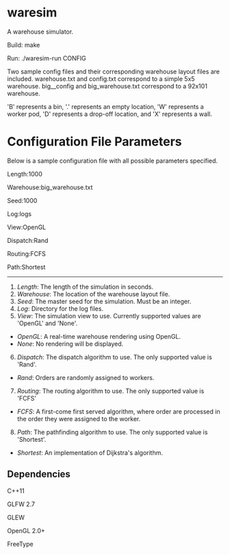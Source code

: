 waresim
=======

A warehouse simulator.


Build: make

Run: ./waresim-run CONFIG

Two sample config files and their corresponding warehouse layout files are included. warehouse.txt and config.txt correspond to a simple 5x5 warehouse. big__config and big_warehouse.txt correspond to a 92x101 warehouse.

'B' represents a bin, '.' represents an empty location, 'W' represents a worker pod, 'D' represents a drop-off location, and 'X' represents a wall.


Configuration File Parameters
=======
Below is a sample configuration file with all possible parameters specified.

Length:1000

Warehouse:big_warehouse.txt

Seed:1000

Log:logs

View:OpenGL

Dispatch:Rand

Routing:FCFS

Path:Shortest

---

1. _Length_: The length of the simulation in seconds.
2. _Warehouse_: The location of the warehouse layout file.
3. _Seed_: The master seed for the simulation. Must be an integer.
4. _Log_: Directory for the log files.
5. _View_: The simulation view to use. Currently supported values are 'OpenGL' and 'None'.
  * _OpenGL_: A real-time warehouse rendering using OpenGL.
  * _None_: No rendering will be displayed.
6. _Dispatch_: The dispatch algorithm to use. The only supported value is 'Rand'.
  * _Rand_: Orders are randomly assigned to workers.
7. _Routing_: The routing algorithm to use. The only supported value is 'FCFS'
  * _FCFS_: A first-come first served algorithm, where order are processed in the order they were assigned to the worker.
8. _Path_: The pathfinding algorithm to use. The only supported value is 'Shortest'.
  * _Shortest_: An implementation of Dijkstra's algorithm.

Dependencies
-------

C++11

GLFW 2.7

GLEW

OpenGL 2.0+

FreeType



